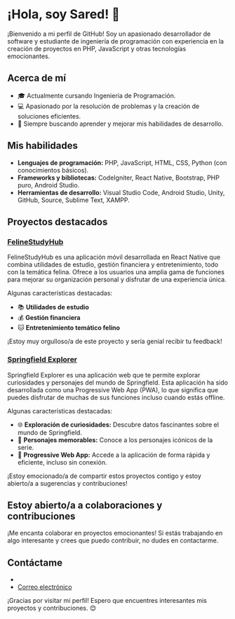 # ¡Hola, soy Sared! 👋

¡Bienvenido a mi perfil de GitHub! Soy un apasionado desarrollador de software y estudiante de ingeniería de programación con experiencia en la creación de proyectos en PHP, JavaScript y otras tecnologías emocionantes.

## Acerca de mí

- 🎓 Actualmente cursando Ingeniería de Programación.
- 💻 Apasionado por la resolución de problemas y la creación de soluciones eficientes.
- 🚀 Siempre buscando aprender y mejorar mis habilidades de desarrollo.

## Mis habilidades

- **Lenguajes de programación:** PHP, JavaScript, HTML, CSS, Python (con conocimientos básicos).
- **Frameworks y bibliotecas:** CodeIgniter, React Native, Bootstrap, PHP puro, Android Studio.
- **Herramientas de desarrollo:** Visual Studio Code, Android Studio, Unity, GitHub, Source, Sublime Text, XAMPP.

## Proyectos destacados

### [FelineStudyHub](enlace-al-repositorio-felinestudyhub)

FelineStudyHub es una aplicación móvil desarrollada en React Native que combina utilidades de estudio, gestión financiera y entretenimiento, todo con la temática felina. Ofrece a los usuarios una amplia gama de funciones para mejorar su organización personal y disfrutar de una experiencia única.

Algunas características destacadas:

- 📚 **Utilidades de estudio** 
- 💰 **Gestión financiera**
- 🐱 **Entretenimiento temático felino** 

¡Estoy muy orgulloso/a de este proyecto y sería genial recibir tu feedback!

### [Springfield Explorer](enlace-al-repositorio-springfield-explorer)

Springfield Explorer es una aplicación web que te permite explorar curiosidades y personajes del mundo de Springfield. Esta aplicación ha sido desarrollada como una Progressive Web App (PWA), lo que significa que puedes disfrutar de muchas de sus funciones incluso cuando estás offline.

Algunas características destacadas:

- 🌐 **Exploración de curiosidades:** Descubre datos fascinantes sobre el mundo de Springfield.
- 👥 **Personajes memorables:** Conoce a los personajes icónicos de la serie.
- 📱 **Progressive Web App:** Accede a la aplicación de forma rápida y eficiente, incluso sin conexión.

¡Estoy emocionado/a de compartir estos proyectos contigo y estoy abierto/a a sugerencias y contribuciones!

## Estoy abierto/a a colaboraciones y contribuciones

¡Me encanta colaborar en proyectos emocionantes! Si estás trabajando en algo interesante y crees que puedo contribuir, no dudes en contactarme.

## Contáctame

- 
- [Correo electrónico](sared646@gmail.com)

¡Gracias por visitar mi perfil! Espero que encuentres interesantes mis proyectos y contribuciones. 😊
